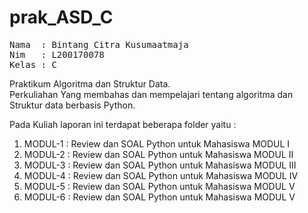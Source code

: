 # prak_ASD_C
<pre>
Nama  : Bintang Citra Kusumaatmaja
Nim   : L200170078
Kelas : C
</pre>

Praktikum Algoritma dan Struktur Data.<br>
Perkuliahan Yang membahas dan mempelajari tentang algoritma dan Struktur data berbasis Python.<br>

Pada Kuliah laporan ini terdapat beberapa folder yaitu :<br>
<ol>
  <li>MODUL-1 : Review dan SOAL Python untuk Mahasiswa MODUL I</li>
  <li>MODUL-2 : Review dan SOAL Python untuk Mahasiswa MODUL II</li>
  <li>MODUL-3 : Review dan SOAL Python untuk Mahasiswa MODUL III</li>
  <li>MODUL-4 : Review dan SOAL Python untuk Mahasiswa MODUL IV</li>
  <li>MODUL-5 : Review dan SOAL Python untuk Mahasiswa MODUL V</li>
  <li>MODUL-6 : Review dan SOAL Python untuk Mahasiswa MODUL V</li>
</ol> 
